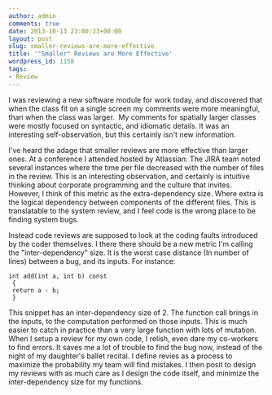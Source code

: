 ```yaml
---
author: admin
comments: true
date: 2013-10-13 23:00:23+00:00
layout: post
slug: smaller-reviews-are-more-effective
title: '"Smaller" Reviews are More Effective'
wordpress_id: 1158
tags:
- Review
---
```


I was reviewing a new software module for work today, and discovered that when the class fit on a single screen my comments were more meaningful, than when the class was larger.  My comments for spatially larger classes were mostly focused on syntactic, and idiomatic details. It was an interesting self-observation, but this certainly isn't new information.

<!-- more -->

I've heard the adage that smaller reviews are more effective than larger ones. At a conference I attended hosted by Atlassian: The JIRA team noted several instances where the time per file decreased with the number of files in the review. This is an interesting observation, and certainly is intuitive thinking about corporate programming and the culture that invites. However, I think of this metric as the extra-dependency size. Where extra is the logical dependency between components of the different files. This is translatable to the system review, and I feel code is the wrong place to be finding system bugs.

Instead code reviews are supposed to look at the coding faults introduced by the coder themselves. I there there should be a new metric I'm calling the "inter-dependency" size. It is the worst case distance (In number of lines) between a bug, and its inputs. For instance:

    
    int add(int a, int b) const
     {
     return a - b;
     }


This snippet has an inter-dependency size of 2. The function call brings in the inputs, to the computation performed on those inputs. This is much easier to catch in practice than a very large function with lots of mutation. When I setup a review for my own code, I relish, even dare my co-workers to find errors. It saves me a lot of trouble to find the bug now, instead of the night of my daughter's ballet recital. I define revies as a process to maximize the probability my team will find mistakes. I then posit to design my reviews with as much care as I design the code itself, and minimize the inter-dependency size for my functions.
